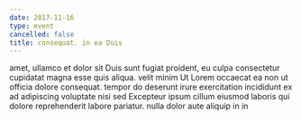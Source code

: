 ```yaml
---
date: 2017-11-16
type: event
cancelled: false
title: consequat. in ea Duis
---
```

amet, ullamco et dolor sit Duis sunt fugiat proident, eu culpa consectetur cupidatat magna esse quis aliqua. velit minim Ut Lorem occaecat ea non ut officia dolore consequat. tempor do deserunt irure exercitation incididunt ex ad adipiscing voluptate nisi sed Excepteur ipsum cillum eiusmod laboris qui dolore reprehenderit labore pariatur. nulla dolor aute aliquip in in